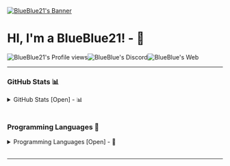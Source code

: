 [<img alt="BlueBlue21's Banner" align="center" src="https://raw.githubusercontent.com/bluenoob232/bluenoob232/master/Main.png"/>](https://github.com/bluenoob232)

# HI, I'm a BlueBlue21! - 👋

[<img alt="BlueBlue21's Profile views" align="left" src="https://komarev.com/ghpvc/?username=blueblue21&style=flat-square"/>](https://github.com/bluenoob232)
[<img alt="BlueBlue's Discord" align="left" src="https://img.shields.io/badge/Discord-BlueBlue%232100-blue?style=flat-square"/>](https://github.com/bluenoob232)
[<img alt="BlueBlue's Web" align="left" src="https://img.shields.io/badge/WebSite-Click%20Me!-blue?style=flat-square"/>](https://bluenoob232.github.io)

<br>
<hr>

### GitHub Stats 📊

<details>
      <summary>GitHub Stats [Open] - 📊</summary>
      <br>
      <div align="left">
          <img alt="BlueBlue21's GitHub Stats" src="https://github-readme-stats-mocha-zeta.vercel.app/api?username=bluenoob232&show_icons=true&theme=react"/>
          <img align="top" alt="BlueBlue21's GitHub Top Langs" src="https://github-readme-stats-mocha-zeta.vercel.app/api/top-langs/?username=bluenoob232&show_icons=true&theme=react&layout=compact"/>
      </div>
</details>

<br>

### Programming Languages 💬

<details>
         <summary>Programming Languages [Open] - 💬</summary>
         <br>
         <img align="left" alt="Javascript" width="32" src="https://raw.githubusercontent.com/bluenoob232/bluenoob232/master/icons/javascript.svg"/>
         <img align="left" alt="Typescript" width="32" src="https://github.com/bluenoob232/bluenoob232/blob/master/icons/typescript.svg"/>
         <img align="left" alt="Html" width="32" src="https://github.com/bluenoob232/bluenoob232/blob/master/icons/html5.svg"/>
         <img align="left" alt="Kotlin" width="32" src="https://raw.githubusercontent.com/bluenoob232/bluenoob232/master/icons/kotlin.svg"/>
         <img align="left" alt="Go" width="32" src="https://raw.githubusercontent.com/bluenoob232/bluenoob232/master/icons/go.svg"/>
         <code><img height="20" src="https://raw.githubusercontent.com/github/explore/80688e429a7d4ef2fca1e82350fe8e3517d3494d/topics/javascript/javascript.png"></code>
</details>

<br>
<hr>
